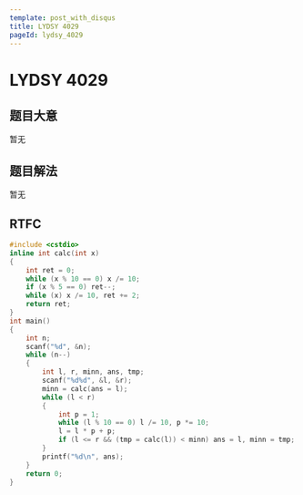 ```yaml
---
template: post_with_disqus
title: LYDSY 4029
pageId: lydsy_4029
---
```


# LYDSY 4029
<span id="poem"></span><script>$(function(){$.ajax('/api/poem?rnd='+Date.now()+Math.random()).done(function(data){$('#poem').text(data);});});</script>
## 题目大意
暂无

## 题目解法
暂无

## RTFC

```cpp
#include <cstdio>
inline int calc(int x)
{
    int ret = 0;
    while (x % 10 == 0) x /= 10;
    if (x % 5 == 0) ret--;
    while (x) x /= 10, ret += 2;
    return ret;
}
int main()
{
    int n;
    scanf("%d", &n);
    while (n--)
    {
        int l, r, minn, ans, tmp;
        scanf("%d%d", &l, &r);
        minn = calc(ans = l);
        while (l < r)
        {
            int p = 1;
            while (l % 10 == 0) l /= 10, p *= 10;
            l = l * p + p;
            if (l <= r && (tmp = calc(l)) < minn) ans = l, minn = tmp;
        }
        printf("%d\n", ans);
    }
    return 0;
}
```
<div id="__comment"></div>
